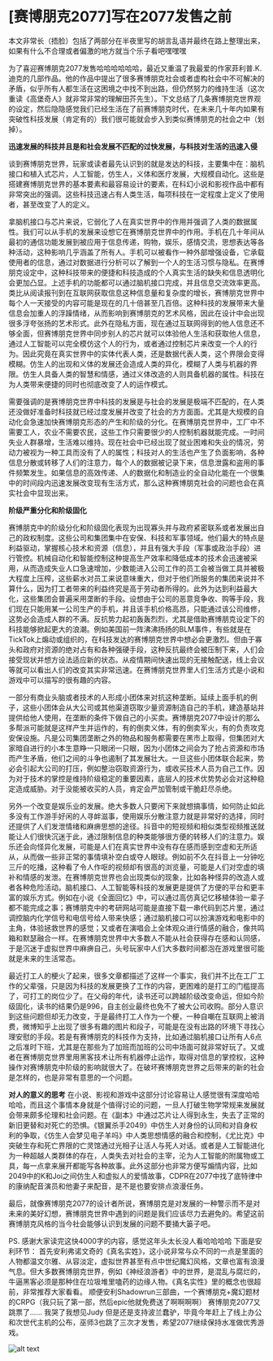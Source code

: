 # [赛博朋克2077]写在2077发售之前

本文非常长（捂脸）包括了两部分在半夜里写的胡言乱语并最终在路上整理出来，如果有什么不合理或者偏激的地方就当个乐子看吧嘿嘿嘿

为了喜迎赛博朋克2077发售哈哈哈哈哈哈，最近又重温了我最爱的作家菲利普.K.迪克的几部作品。他的作品中提出了很多赛博朋克社会或者虚构社会中不可解决的矛盾，似乎所有人都生活在这困境之中找不到出路，但仍然努力的维持生活（这次重读《高堡奇人》就非常非常的理解田芥先生）。下文总结了几条赛博朋克世界观的设定，然后隐隐感觉我们已经生活在了前赛博朋克时代，在未来几十年内如果有突破性科技发展（肯定有的）我们很可能就会步入到类似赛博朋克的社会之中（划掉）。

**迅速发展的科技并且是和社会发展不匹配的过快发展，与科技对生活的迅速入侵**  

谈到赛博朋克世界，玩家或读者最先认识到的就是发达的科技，主要集中在：脑机接口和植入式芯片，人工智能，仿生人，义体和医疗发展，大规模自动化。这些是搭建赛博朋克世界的基本要素和最容易设计的要素，在科幻小说和影视作品中都有非常突出的强调。这些科技迅速占有人类生活，每项科技在一定程度上定义了使用者，甚至改变了人的定义。

拿脑机接口与芯片来说，它弱化了人在真实世界中的作用并强调了人类的数据属性。我们可以从手机的发展来设想它在赛博朋克世界中的作用。手机在几十年间从最初的通信功能发展到被应用于信息传递，购物，娱乐，感情交流，思想表达等各种活动，这种影响几乎涵盖了所有人。手机可以被看作一种外部增强设备，它承载使用者的信息，通过对数据进行分析可以了解到一个人的生活习惯与隐私。在赛博朋克设定中，这种科技带来的便捷和科技造成的个人真实生活的缺失和信息透明化会更加凸显。上述手机的功能都可以通过脑机接口完成，并且信息交流效率更高。类比从阅读报刊到在互联网获取信息这种信息量和复杂度的增长，赛博朋克世界中每个人一天接受的内容可能是现在的几十倍甚至几百倍。这种科技的发展带来大量信息会加重人的浮躁情绪，从而影响到赛博朋克的艺术风格，因此在设计中会出现很多浮夸张扬的艺术形式。此外在隐私方面，现在通过互联网得到的他人信息还不够全面，但赛博朋克世界中同步别人的芯片就可以体验他人生活和获取他人信息，通过人工智能可以完全模仿这个人的行为，或者通过控制芯片来改变一个人的行为。因此究竟在真实世界中的实体代表人类，还是数据代表人类，这个界限会变得模糊。仿生人的出现和义体的发展还会造成人类的异化，模糊了人类与机器的界限。仿生人具备人类的智慧和情感，通过义体改造的人则具备机器的属性。科技在为人类带来便捷的同时也彻底改变了人的运作模式。

需要强调的是赛博朋克世界中科技的发展是与社会的发展是极端不匹配的，在人类还没做好准备时科技就已经过度发展并改变了社会的方方面面。尤其是大规模的自动化会急速加快赛博朋克形态的产生和阶级的分化。在赛博朋克世界中，工厂中不需要工人，农业不需要农民，这些工作只需要很少的人控制机器就能完成。一时间失业人群暴增，生活难以维持。现在社会中已经出现了就业困难和失业的情况，劳动力被视为一种工具而没有了人的属性；科技对人的生活也产生了负面影响，各种信息分散或转移了人们的注意力，每个人的数据被记录下来，信息泄露和盗用的事件频繁发生。如果信息的高效传递、人的数据化和制造业的全自动化能在一个很集中的时间段内迅速发展改变现有生活方式，那么这种赛博朋克社会的问题也会在真实社会中显现出来。


**阶级严重分化和阶级固化**

赛博朋克中的阶级分化和阶级固化表现为出现寡头并与政府紧密联系或者发展出自己的政权制度。这些公司和集团集中在安保、科技和军事领域。他们最大的特点是利益驱动，掌握核心技术和资源（信息），并且有强大手段（军事或政治手段）进行管控。机械自动化和智能控制这种提高生产效率和降低成本的技术会迅速被采用，从而造成失业人口急速增加，少数能进入公司工作的员工会被当做工具并被极大程度上压榨，这些薪水对员工来说意味重大，但对于他们所服务的集团来说并不算什么，因为打工者带来的利益终究是高于劳动者所得的。此外为达到利益最大化，这些集团会普遍采用垄断的手段。设想由于公司的恶意竞争收、购等手段，我们现在只能用某一公司生产的手机，并且该手机价格高昂，只能通过该公司维修，这势必会造成人群的不满。反抗势力起初轰轰烈烈，尤其是借助赛博朋克设定下的科技能够掀起更大的浪潮。例如美国前一阵沸沸扬扬的BLM事件，有些就是在TickTok上煽动或组织的，在科技发达的赛博朋克世界中想必会更激烈。但由于寡头和政府对资源的绝对占有和各种强硬手段，这种反抗最终会被压制下来，人们会接受现状并想方设法适应新的状态。从疫情期间快速出现的无接触配送，线上会议等就可以看出人们的改变其实非常迅速。在赛博朋克世界里人们生活方式是小说和游戏中可以描写的很有趣的内容。

一部分有商业头脑或者技术的人形成小团体来对抗这种垄断。延续上面手机的例子，这些小团体会从大公司或其他渠道窃取少量资源制造自己的手机，建造基站并提供给他人使用，在垄断的条件下做自己的小买卖。赛博朋克2077中设计的那么多帮派可能就是这样产生并运作的，有的倒卖义体，有的倒卖军火，有的负责攻克安保设施。凡是公司集团垄断之外的物品和服务都需要在黑市上取得，但集团对大家暗自进行的小本生意睁一只眼闭一只眼，因为小团体之间会为了抢占资源和市场而产生矛盾，他们之间的斗争也遏制了其发展壮大。一旦这些小团体联合起来，势必会引起大公司的打压，例如整治窃取资源行为，或收买技术人员为自己工作。因为对于技术的掌控是维持阶级稳定的重要因素，底层人的技术优势势必会对这种稳定造成威胁。对于没能被收买的人员，肯定会严加管制或干脆赶尽杀绝。

另外一个改变是娱乐业的发展。绝大多数人只要闲下来就想搞事情，如何防止如此多没有工作游手好闲的人寻衅滋事，使用娱乐分散注意力就是非常好的选择，同时还提供了人们发泄情绪和麻痹思想的途径。抖音中的短视频和相似类型视频推送就能让人们很快沉迷于此，通过限制信息的种类能够很方便的转移人们的注意力。娱乐还会向怪异化发展，可能是人们在真实世界中没有存在感而感到空虚和无所适从，从而做一些非正常的事情填补空白或夺人眼球。例如前不久在抖音上一分钟吃三斤的吃播，这种看了令人作呕的视频却有很高的浏览量，可能是人们对空虚的填补和情感的发泄。在赛博朋克世界也会出现类似的现象，比如各种怪异的改造人或者各种危险活动。脑机接口、人工智能等科技的发展更是提供了方便的平台和更丰富的娱乐方式。例如在小说《全面回忆》中，可以通过高仿真记忆移植体验一辈子都不能完成之事；赛博朋克中的考研网站可能是直接下载一串代码到芯片里，通过调控脑内化学信号和电信号给人带来快感；通过脑机接口可以扮演游戏和电影中的主角，体验拯救世界的感觉；又或者在演唱会上全体观众进行情感的融合，像共鸣箱和默瑟融合一样。在赛博朋克世界中大多数人不能从社会获得存在感和认同感，于是沉迷于虚拟世界中麻痹自己，头号玩家中人们大多数时间都泡在游戏里很可能就是未来的生活常态。

最近打工人的梗火了起来，很多文章都描述了这样一个事实，我们并不比在工厂工作的父辈强，只是因为科技的发展更换了工作的内容，更困难的是打工的门槛提高了，可打工的岗位少了。在父母的年代，读书还可以跨越阶级改变命运，但如今阶级固化，读书的结果仍是996，自主创业最终也免不了被大公司收购。部分人意识到这些问题但却无力改变，于是最终打工人作为一个梗，一种自嘲在互联网上被消费，微博知乎上出现了很多有趣的图片和段子，可能是在没有出路的环境下寻找心理安慰的手段。若是有赛博朋克的科技作为支持，比如通过脑机接口让所有人6点之后准时下班，尤其是在那些为了加班而加班的公司中场面可就非常好玩了。又或者在赛博朋克世界里用黑客技术让所有机器停止运作，取得对信息的掌控权，这种操作对赛博朋克中阶级的影响就很大了。在破坏赛博朋克世界之后带来的新的社会是怎样的，也是非常有意思的一个问题。
	
**对人的意义的思考**
在小说、影视和游戏中这部分讨论容易让人感觉很有深度哈哈哈哈，而且这个事情本身就是个值得讨论的问题，一旦人打破生物学常规来发展就会带来颇多伦理和社会问题。在《副本》中通过芯片让人得到永生，失去了正常的新旧更替和对死亡的恐惧。《银翼杀手2049》中仿生人对身份的认同和对自身权利的争取，《仿生人会梦见电子羊吗》中人类思想情感的融合和控制，《尤比克》中突破生存和死亡界限的亡灵馆通过光相子让活人与死人对话。或者是人工智能进化为一种超越人类群体的存在，人类失去对社会的主宰，沦为人工智能的附属物或工具，每一点拿来展开都能写各种故事。此外这部分也非常方便写煽情内容，比如2049中的K和Joi之间仿生人和虚拟人的爱情故事，CDPR在2077中找了底特律中的康纳配音演员和他妻子来配音，是不是也要安排点浪漫任务。

最后，就像赛博朋克2077的设计者所说，赛博朋克是对发展的一种警示而不是对未来的美好幻想，赛博朋克世界中遇到的问题是我们应该尽力去避免的。希望这前赛博朋克风格的当今社会能够认识到发展的问题不要捅大篓子吧。

PS. 感谢大家读完这快4000字的内容，感觉这年头太长没人看哈哈哈哈
下面是安利环节：
首先安利弗诺文奇的《真名实姓》，这小说非常与众不同的一点是里面的人物都温文尔雅、从容淡定，虚拟世界甚至有点中世纪魔幻风格，文章也富有浪漫气息。但大多数赛博朋克世界，例如《神经浪游者》中的世界，是混乱与腐烂的，牛逼黑客必须是那种住在垃圾堆里嗑药的边缘人物。《真名实性》里的概念也很超前，非常推荐大家看看。
顺便安利Shadowrun三部曲，一个赛博朋克+魔幻题材的CRPG（我只玩了第一部，然后epic他就免费送了啊啊啊啊）
赛博朋克2077又跳票了...... 我哭了我想见Judy 但是还是支持波兰蠢驴，毕竟今年赶上了线上办公和次世代主机的公布，巫师3也跳了三次才发售，希望2077继续保持水准做优秀游戏。

![alt text](1.2.3_pre2077_1)